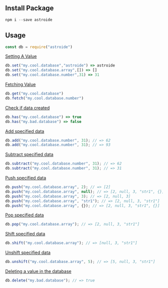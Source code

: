 ## Install Package

```js
npm i --save astroide
```

## Usage
```js
const db = require("astroide")
```

[Setting A Value](https://lodash.com/docs/4.17.15#set)
```js
db.set("my.cool.database","astroide") => astroide
db.set("my.cool.database.array",[]) => []
db.set("my.cool.database.number",31) => 31
```

[Fetching Value](https://lodash.com/docs/4.17.15#get)
```js
db.get("my.cool.database")
db.fetch("my.cool.database.number")
```

[Check if data created](https://lodash.com/docs/4.17.15#has)
```js
db.has("my.cool.database") => true
db.has("my.bad.database") => false
```

[Add specified data](https://developer.mozilla.org/en-US/docs/Web/JavaScript/Reference/Operators/Addition_assignment)
```js
db.add("my.cool.database.number", 31); // => 62
db.add("my.cool.database.number", 31); // => 93
```

[Subtract specified data](https://developer.mozilla.org/en-US/docs/Web/JavaScript/Reference/Operators/Subtraction_assignment)
```js
db.subtract("my.cool.database.number", 31); // => 62
db.subtract("my.cool.database.number", 31); // => 31
```

[Push specified data](https://developer.mozilla.org/en-US/docs/Web/JavaScript/Reference/Global_Objects/Array/push)
```js
db.push("my.cool.database.array", 2); // => [2]
db.push("my.cool.database.array", null); // => [2, null, 3, "str1", {}]
db.push("my.cool.database.array", 3); // => [2, null, 3]
db.push("my.cool.database.array", "str1"); // => [2, null, 3, "str1"]
db.push("my.cool.database.array", {}); // => [2, null, 3, "str1", {}]
```

[Pop specified data](https://developer.mozilla.org/en-US/docs/Web/JavaScript/Reference/Global_Objects/Array/pop)
```js
db.pop("my.cool.database.array"); // => [2, null, 3, "str1"]
```

[Shift specified data](https://developer.mozilla.org/en-US/docs/Web/JavaScript/Reference/Global_Objects/Array/shift)
```js
db.shift("my.cool.database.array"); // => [null, 3, "str1"]
```

[Unshift specified data](https://developer.mozilla.org/en-US/docs/Web/JavaScript/Reference/Global_Objects/Array/unshift)
```js
db.unshift("my.cool.database.array", 5); // => [5, null, 3, "str1"]
```

[Deleting a value in the database](https://lodash.com/docs/4.17.15#unset)
```js
db.delete("my.bad.database"); // => true
```
